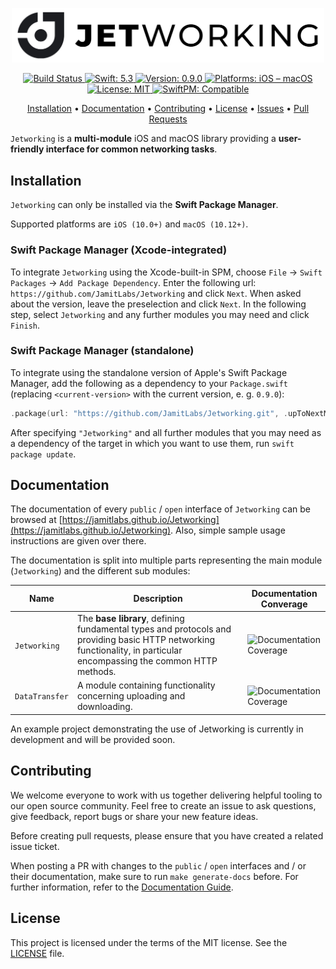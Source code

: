<p align="center">
    <img src="https://raw.githubusercontent.com/JamitLabs/Jetworking/develop/Logo.png" width=500>
</p>

<p align="center">
    <a href="https://app.bitrise.io/app/6d6f72dca6056dce#/builds">
        <img src="https://app.bitrise.io/app/6d6f72dca6056dce.svg?token=fzLBK2JeJ4CWdSUxC7C9Fg&branch=develop" alt="Build Status">
    </a>
    <a href="#">
        <img src="https://img.shields.io/badge/swift-5.3-FFAC45.svg" alt="Swift: 5.3">
    </a>
    <a href="https://github.com/JamitLabs/Jetworking/releases">
    <img src="https://img.shields.io/badge/version-0.9.0-blue.svg"
    alt="Version: 0.9.0">
    </a>
    <a href="#">
    <img src="https://img.shields.io/badge/Platforms-iOS%20|%20macOS-FF69B4.svg"
        alt="Platforms: iOS – macOS">
    </a>
    <a href="https://github.com/JamitLabs/Jetworking/blob/develop/LICENSE">
        <img src="https://img.shields.io/badge/license-MIT-lightgrey.svg" alt="License: MIT">
    </a>
    <a href="https://github.com/apple/swift-package-manager">
        <img src="https://img.shields.io/badge/SwiftPM-compatible-brightgreen.svg" alt="SwiftPM: Compatible">
    </a>
</p>

<p align="center">
    <a href="#installation">Installation</a>
  • <a href="#documentation">Documentation</a>
  • <a href="#contributing">Contributing</a>
  • <a href="#license">License</a>
  • <a href="https://github.com/JamitLabs/Jetworking/issues">Issues</a>
  • <a href="https://github.com/JamitLabs/Jetworking/pulls">Pull Requests</a>
</p>

`Jetworking` is a **multi-module** iOS and macOS library providing a **user-friendly interface for common networking tasks**.

## Installation

`Jetworking` can only be installed via the **Swift Package Manager**. 

Supported platforms are `iOS (10.0+)` and `macOS (10.12+)`.

### Swift Package Manager (Xcode-integrated)

To integrate `Jetworking` using the Xcode-built-in SPM, choose `File` → `Swift Packages` → `Add Package Dependency`. Enter the following url: `https://github.com/JamitLabs/Jetworking` and click `Next`. When asked about the version, leave the preselection and click `Next`. In the following step, select `Jetworking` and any further modules you may need and click `Finish`.

### Swift Package Manager (standalone)

To integrate using the standalone version of Apple's Swift Package Manager, add the following as a dependency to your `Package.swift` (replacing `<current-version>` with the current version, e. g. `0.9.0`):

```swift
.package(url: "https://github.com/JamitLabs/Jetworking.git", .upToNextMajor(from: "<current-version>"))
```

After specifying `"Jetworking"` and all further modules that you may need as a dependency of the target in which you want to use them, run `swift package update`.

## Documentation

The documentation of every `public` / `open` interface of `Jetworking` can be browsed at [https://jamitlabs.github.io/Jetworking](https://jamitlabs.github.io/Jetworking). Also, simple sample usage instructions are given over there.

The documentation is split into multiple parts representing the main module (`Jetworking`) and the different sub modules:

| Name | Description | Documentation Converage |
| ---  | ----------- | ------------- |
| `Jetworking` | The **base library**, defining fundamental types and protocols and providing basic HTTP networking functionality, in particular encompassing the common HTTP methods. | <img src="https://jamitlabs.github.io/Jetworking/badge.svg" alt="Documentation Coverage"> |
| `DataTransfer` | A module containing functionality concerning uploading and downloading. | <img src="https://jamitlabs.github.io/Jetworking/Modules/DataTransfer/badge.svg" alt="Documentation Coverage"> |

An example project demonstrating the use of Jetworking is currently in development and will be provided soon.

## Contributing

We welcome everyone to work with us together delivering helpful tooling to our open source community. Feel free to create an issue to ask questions, give feedback, report bugs or share your new feature ideas.

Before creating pull requests, please ensure that you have created a related issue ticket.

When posting a PR with changes to the `public` / `open` interfaces and / or their documentation, make sure to run `make generate-docs` before. For further information, refer to the [Documentation Guide](/Documentation).

## License

This project is licensed under the terms of the MIT license. See the [LICENSE](/LICENSE) file.
